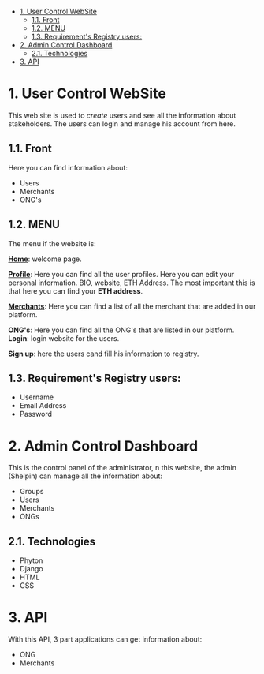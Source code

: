 
- [1. User Control WebSite](#1-user-control-website)
  - [1.1. Front](#11-front)
  - [1.2. MENU](#12-menu)
  - [1.3. Requirement's Registry users:](#13-requirements-registry-users)
- [2. Admin Control Dashboard](#2-admin-control-dashboard)
  - [2.1. Technologies](#21-technologies)
- [3. API](#3-api)

# 1. User Control WebSite

This web site is used to *create* users and see all the information about stakeholders. The users can login and manage his account from here.

## 1.1. Front

Here you can find information about:
- Users
- Merchants
- ONG's

## 1.2. MENU
The menu if the website is:

[**Home**](img/index_shelpin.png): welcome page. 

[**Profile**](img/profile_shelpin.png): Here you can find all the user profiles. Here you can edit your personal information. BIO, website, ETH Address. The most important this is that here you can find your **ETH address**.

[**Merchants**](img/merchans_register_shelpin.png): Here you can find a list of all the merchant that are added in our platform.

**ONG's**: Here you can find all the ONG's that are listed in our platform.
**Login**: login website for the users.

**Sign up**: here the users cand fill his information to registry.

## 1.3. Requirement's Registry users:

- Username
- Email Address
- Password

# 2. Admin Control Dashboard

This is the control panel of the administrator, n this website, the admin (Shelpin) can manage all the information about:

- Groups
- Users
- Merchants
- ONGs


## 2.1. Technologies

- Phyton
- Django
- HTML
- CSS
  

# 3. API

With this API, 3 part applications can get information about:

- ONG
- Merchants

